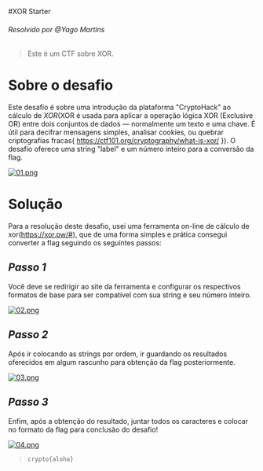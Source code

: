 #XOR Starter
###### Resolvido por @Yago Martins
> Este é um CTF sobre XOR.
# Sobre o desafio
Este desafio é sobre uma introdução da plataforma "CryptoHack" ao cálculo de *XOR*(XOR é usada para aplicar a operação lógica XOR (Exclusive OR) entre dois conjuntos de dados — normalmente um texto e uma chave. É útil para decifrar mensagens simples, analisar cookies, ou quebrar criptografias fracas{ https://ctf101.org/cryptography/what-is-xor/ }). O desafio oferece uma string "label" e um número inteiro para a conversão da flag.

[![01.png](https://i.postimg.cc/RZG0RV2y/01.png)](https://postimg.cc/0zMx5xk0)


# Solução
Para a resolução deste desafio, usei uma ferramenta on-line de cálculo de xor(https://xor.pw/#), que de uma forma simples e prática consegui converter a flag seguindo os seguintes passos:

## *Passo 1*

Você deve se redirigir ao site da ferramenta e configurar os respectivos formatos de base para ser compatível com sua string e seu número inteiro.

[![02.png](https://i.postimg.cc/CKmfz4FZ/02.png)](https://postimg.cc/Ty5Psg5G)

## *Passo 2*

Após ir colocando as strings por ordem, ir guardando os resultados oferecidos em algum rascunho para obtenção da flag posteriormente.

[![03.png](https://i.postimg.cc/Gp7JZRTS/03.png)](https://postimg.cc/CZ8qqWNj)

## *Passo 3*

Enfim, após a obtenção do resultado, juntar todos os caracteres e colocar no formato da flag para conclusão do desafio!

[![04.png](https://i.postimg.cc/brXbhwyL/04.png)](https://postimg.cc/475nvZhh)




>`crypto{aloha}`
 
